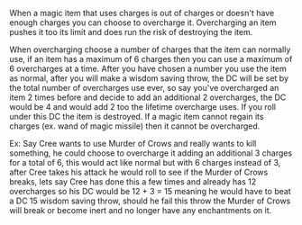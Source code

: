 When a magic item that uses charges is out of charges or doesn't have enough charges you can choose to overcharge it. Overcharging an item pushes it too its limit and does run the risk of destroying the item.

When overcharging choose a number of charges that the item can normally use, if an item has a maximum of 6 charges then you can use a maximum of 6 overcharges at a time. After you have chosen a number you use the item as normal, after you will make a wisdom saving throw, the DC will be set by the total number of overcharges use ever, so say you've overcharged an item 2 times before and decide to add an additional 2 overcharges, the DC would be 4 and would add 2 too the lifetime overcharge uses. If you roll under this DC the item is destroyed. If a magic item cannot regain its charges (ex. wand of magic missile) then it cannot be overcharged.

Ex:
Say Cree wants to use Murder of Crows and really wants to kill something, he could choose to overcharge it adding an additional 3 charges for a total of 6, this would act like normal but with 6 charges instead of 3, after Cree takes his attack he would roll to see if the Murder of Crows breaks, lets say Cree has done this a few times and already has 12 overcharges so his DC would be 12 + 3 = 15 meaning he would have to beat a DC 15 wisdom saving throw, should he fail this throw the Murder of Crows will break or become inert and no longer have any enchantments on it.
